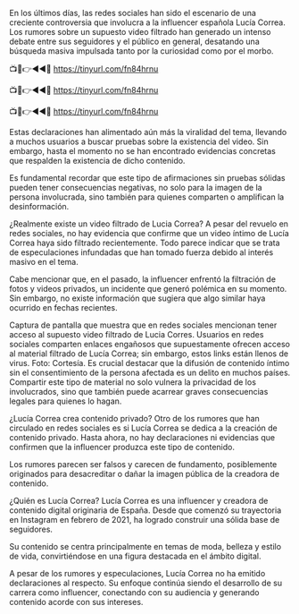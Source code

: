 En los últimos días, las redes sociales han sido el escenario de una creciente controversia que involucra a la influencer española Lucía Correa. Los rumores sobre un supuesto video filtrado han generado un intenso debate entre sus seguidores y el público en general, desatando una búsqueda masiva impulsada tanto por la curiosidad como por el morbo.

📺📱👉◄◄🔴  https://tinyurl.com/fn84hrnu

📺📱👉◄◄🔴  https://tinyurl.com/fn84hrnu

📺📱👉◄◄🔴  https://tinyurl.com/fn84hrnu


Estas declaraciones han alimentado aún más la viralidad del tema, llevando a muchos usuarios a buscar pruebas sobre la existencia del video. Sin embargo, hasta el momento no se han encontrado evidencias concretas que respalden la existencia de dicho contenido.


Es fundamental recordar que este tipo de afirmaciones sin pruebas sólidas pueden tener consecuencias negativas, no solo para la imagen de la persona involucrada, sino también para quienes comparten o amplifican la desinformación.

¿Realmente existe un video filtrado de Lucia Correa?
A pesar del revuelo en redes sociales, no hay evidencia que confirme que un video íntimo de Lucía Correa haya sido filtrado recientemente. Todo parece indicar que se trata de especulaciones infundadas que han tomado fuerza debido al interés masivo en el tema.

Cabe mencionar que, en el pasado, la influencer enfrentó la filtración de fotos y videos privados, un incidente que generó polémica en su momento. Sin embargo, no existe información que sugiera que algo similar haya ocurrido en fechas recientes.

Captura de pantalla que muestra que en redes sociales mencionan tener acceso al supuesto video filtrado de Lucia Corres.
Usuarios en redes sociales comparten enlaces engañosos que supuestamente ofrecen acceso al material filtrado de Lucía Correa; sin embargo, estos links están llenos de virus. Foto: Cortesía.
Es crucial destacar que la difusión de contenido íntimo sin el consentimiento de la persona afectada es un delito en muchos países. Compartir este tipo de material no solo vulnera la privacidad de los involucrados, sino que también puede acarrear graves consecuencias legales para quienes lo hagan.

¿Lucía Correa crea contenido privado?
Otro de los rumores que han circulado en redes sociales es si Lucía Correa se dedica a la creación de contenido privado. Hasta ahora, no hay declaraciones ni evidencias que confirmen que la influencer produzca este tipo de contenido.

Los rumores parecen ser falsos y carecen de fundamento, posiblemente originados para desacreditar o dañar la imagen pública de la creadora de contenido.

¿Quién es Lucía Correa?
Lucía Correa es una influencer y creadora de contenido digital originaria de España. Desde que comenzó su trayectoria en Instagram en febrero de 2021, ha logrado construir una sólida base de seguidores.

Su contenido se centra principalmente en temas de moda, belleza y estilo de vida, convirtiéndose en una figura destacada en el ámbito digital.


A pesar de los rumores y especulaciones, Lucía Correa no ha emitido declaraciones al respecto. Su enfoque continúa siendo el desarrollo de su carrera como influencer, conectando con su audiencia y generando contenido acorde con sus intereses.
